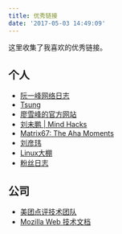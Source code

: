 ```yaml
---
title: 优秀链接
date: '2017-05-03 14:49:09'
---
```


这里收集了我喜欢的优秀链接。


<!--more-->


## 个人
* [阮一峰网络日志](http://www.ruanyifeng.com/blog/)
* [Tsung](http://octman.com/)
* [廖雪峰的官方网站](http://www.liaoxuefeng.com/)
* [刘未鹏 | Mind Hacks](http://mindhacks.cn/)
* [Matrix67: The Aha Moments](http://www.matrix67.com/blog/)
* [刘彦玮](http://liuyanwei.jumppo.com/index.html)
* [Linux大棚](http://roclinux.cn/)
* [粉丝日志](http://blog.fens.me/)

## 公司
* [美团点评技术团队](http://tech.meituan.com/)
* [Mozilla Web 技术文档](https://developer.mozilla.org/zh-CN/docs/Web)
